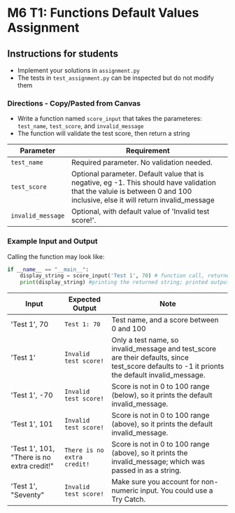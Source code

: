 # M6 T1: Functions Default Values Assignment

## Instructions for students

- Implement your solutions in `assignment.py`
- The tests in `test_assignment.py` can be inspected but do not modify them

### Directions - Copy/Pasted from Canvas

* Write a function named ```score_input``` that takes the parameteres: ```test_name```, ```test_score```, and ```invalid_message```
* The function will validate the test score, then return a string

| Parameter | Requirement |
| ---- | ---- |
| ```test_name``` | Required parameter. No validation needed. |
| ```test_score``` | Optional parameter. Default value that is negative, eg -1. This should have validation that the valuie is between 0 and 100 inclusive, else it will return invalid_message|
| ```invalid_message``` | Optional, with default value of 'Invalid test score!'. |

### Example Input and Output

Calling the function may look like:
~~~python
if __name__ == "__main__":
    display_string = score_input('Test 1', 70) # function call, returned value stored as a variable; params are Input below
    print(display_string) #printing the returned string; printed output should match expected output
~~~

| Input | Expected Output | Note |
| ---- | ---- | ---- |
| 'Test 1', 70 | ```Test 1: 70``` | Test name, and a score between 0 and 100 |
| 'Test 1' | ```Invalid test score!``` | Only a test name, so invalid_message and test_score are their defaults, since test_score defaults to -1 it prionts the default invalid_message. |
| 'Test 1', -70| ```Invalid test score!``` | Score is not in 0 to 100 range (below), so it prints the default invalid_message. |
| 'Test 1', 101| ```Invalid test score!``` | Score is not in 0 to 100 range (above), so it prints the default invalid_message. |
| 'Test 1', 101, "There is no extra credit!"| ```There is no extra credit!``` | Score is not in 0 to 100 range (above), so it prints the invalid_message; which was passed in as a string. |
| 'Test 1', "Seventy" | ```Invalid test score!``` | Make sure you account for non-numeric input. You could use a Try Catch. |